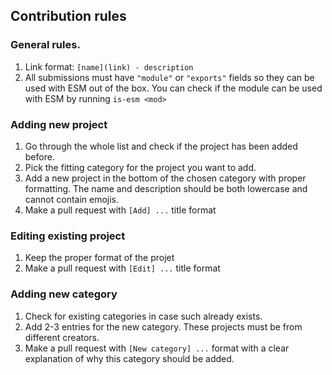 ## Contribution rules

### General rules.

1. Link format: `[name](link) - description` 
2. All submissions must have `"module"` or `"exports"` fields so they can be used with ESM out of the box. You can check if the module can be used with ESM by running `is-esm <mod>`

### Adding new project

1. Go through the whole list and check if the project has been added before.
2. Pick the fitting category for the project you want to add.
3. Add a new project in the bottom of the chosen category with proper formatting. The name and description should be both lowercase and cannot contain emojis.
4. Make a pull request with `[Add] ...` title format

### Editing existing project

1. Keep the proper format of the projet
2. Make a pull request with `[Edit] ...` title format

### Adding new category

1. Check for existing categories in case such already exists.
2. Add 2-3 entries for the new category. These projects must be from different creators.
3. Make a pull request with `[New category] ...` format with a clear explanation of why this category should be added.
